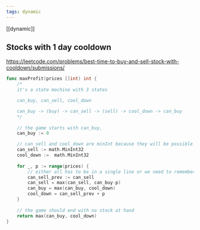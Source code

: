 ```yaml
---
tags: dynamic
---
```


[[dynamic]]

## Stocks with 1 day cooldown

<https://leetcode.com/problems/best-time-to-buy-and-sell-stock-with-cooldown/submissions/>

```go
func maxProfit(prices []int) int {
    /*
    it's a state machine with 3 states 

    can_buy, can_sell, cool_down

    can_buy -> (buy) -> can_sell -> (sell) -> cool_down -> can_buy
    */
    
    // the game starts with can_buy, 
    can_buy := 0  

    // can_sell and cool_down are minInt because they will be possible after buying 
    can_sell := math.MinInt32 
    cool_down :=  math.MinInt32 
    
    for _, p := range(prices) {
        // either all has to be in a single line or we need to remember a prev value  
        can_sell_prev := can_sell
        can_sell = max(can_sell, can_buy-p) 
        can_buy = max(can_buy, cool_down) 
        cool_down = can_sell_prev + p 
    }
    
    // the game should end with no stock at hand 
    return max(can_buy, cool_down)
}
```
